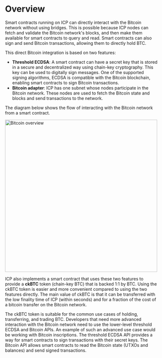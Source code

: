 # Overview

Smart contracts running on ICP can directly interact with the Bitcoin network without using bridges.
This is possible because ICP nodes can fetch and validate the Bitcoin network's blocks, and then make them available for smart contracts to query and read.
Smart contracts can also sign and send Bitcoin transactions, allowing them to directly hold BTC.

This direct Bitcoin integration is based on two features:

- **Threshold ECDSA**: A smart contract can have a secret key that is stored in a secure and decentralized way using chain-key cryptography.
  This key can be used to digitally sign messages.
  One of the supported signing algorithms, ECDSA is compatible with the Bitcoin blockchain, enabling smart contracts to sign Bitcoin transactions.
- **Bitcoin adapter**: ICP has one subnet whose nodes participate in the Bitcoin network.
  These nodes are used to fetch the Bitcoin state and blocks and send transactions to the network.

The diagram below shows the flow of interacting with the Bitcoin network from a smart contract.

<div class="text--center">
<img src="/img/docs/bitcoin-overview.png" alt="Bitcoin overview" width="500"/>
</div>

ICP also implements a smart contract that uses these two features to provide a **ckBTC** token (chain-key BTC) that is backed 1:1 by BTC.
Using the ckBTC token is easier and more convenient compared to using the two features directly.
The main value of ckBTC is that it can be transferred with the low finality time of ICP (within seconds) and for a fraction of the cost of a bitcoin transfer on the Bitcoin network.

The ckBTC token is suitable for the common use cases of holding, transferring, and trading BTC.
Developers that need more advanced interaction with the Bitcoin network need to use the lower-level threshold ECDSA and Bitcoin APIs.
An example of such an advanced use case would be working with Bitcoin inscriptions.
The threshold ECDSA API provides a way for smart contracts to sign transactions with their secret keys.
The Bitcoin API allows smart contracts to read the Bitcoin state (UTXOs and balances) and send signed transactions.
